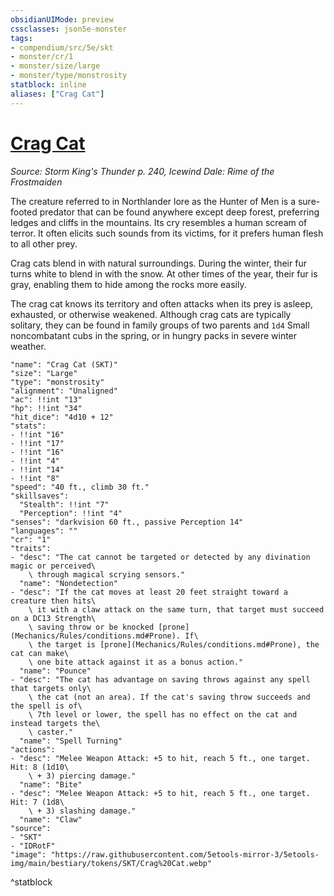 ```yaml
---
obsidianUIMode: preview
cssclasses: json5e-monster
tags:
- compendium/src/5e/skt
- monster/cr/1
- monster/size/large
- monster/type/monstrosity
statblock: inline
aliases: ["Crag Cat"]
---
```

# [Crag Cat](Mechanics\bestiary\monstrosity/crag-cat-skt.md)
*Source: Storm King's Thunder p. 240, Icewind Dale: Rime of the Frostmaiden*  

The creature referred to in Northlander lore as the Hunter of Men is a sure-footed predator that can be found anywhere except deep forest, preferring ledges and cliffs in the mountains. Its cry resembles a human scream of terror. It often elicits such sounds from its victims, for it prefers human flesh to all other prey.

Crag cats blend in with natural surroundings. During the winter, their fur turns white to blend in with the snow. At other times of the year, their fur is gray, enabling them to hide among the rocks more easily.

The crag cat knows its territory and often attacks when its prey is asleep, exhausted, or otherwise weakened. Although crag cats are typically solitary, they can be found in family groups of two parents and `1d4` Small noncombatant cubs in the spring, or in hungry packs in severe winter weather.

```statblock
"name": "Crag Cat (SKT)"
"size": "Large"
"type": "monstrosity"
"alignment": "Unaligned"
"ac": !!int "13"
"hp": !!int "34"
"hit_dice": "4d10 + 12"
"stats":
- !!int "16"
- !!int "17"
- !!int "16"
- !!int "4"
- !!int "14"
- !!int "8"
"speed": "40 ft., climb 30 ft."
"skillsaves":
  "Stealth": !!int "7"
  "Perception": !!int "4"
"senses": "darkvision 60 ft., passive Perception 14"
"languages": ""
"cr": "1"
"traits":
- "desc": "The cat cannot be targeted or detected by any divination magic or perceived\
    \ through magical scrying sensors."
  "name": "Nondetection"
- "desc": "If the cat moves at least 20 feet straight toward a creature then hits\
    \ it with a claw attack on the same turn, that target must succeed on a DC13 Strength\
    \ saving throw or be knocked [prone](Mechanics/Rules/conditions.md#Prone). If\
    \ the target is [prone](Mechanics/Rules/conditions.md#Prone), the cat can make\
    \ one bite attack against it as a bonus action."
  "name": "Pounce"
- "desc": "The cat has advantage on saving throws against any spell that targets only\
    \ the cat (not an area). If the cat's saving throw succeeds and the spell is of\
    \ 7th level or lower, the spell has no effect on the cat and instead targets the\
    \ caster."
  "name": "Spell Turning"
"actions":
- "desc": "Melee Weapon Attack: +5 to hit, reach 5 ft., one target. Hit: 8 (1d10\
    \ + 3) piercing damage."
  "name": "Bite"
- "desc": "Melee Weapon Attack: +5 to hit, reach 5 ft., one target. Hit: 7 (1d8\
    \ + 3) slashing damage."
  "name": "Claw"
"source":
- "SKT"
- "IDRotF"
"image": "https://raw.githubusercontent.com/5etools-mirror-3/5etools-img/main/bestiary/tokens/SKT/Crag%20Cat.webp"
```
^statblock